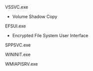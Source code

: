 VSSVC.exe 
-  Volume Shadow Copy

EFSUI.exe
- Encrypted File System User Interface

SPPSVC.exe

WININIT.exe

WMIAPISRV.exe

